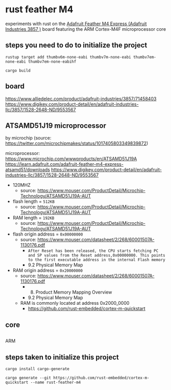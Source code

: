 # rust feather M4

experiments with rust on the [Adafruit Feather M4 Express (Adafruit Industries 3857 
)](https://www.adafruit.com/product/3857
) board featuring the ARM Cortex-M4F microprocessor core


## steps you need to do to initialize the project

```
rustup target add thumbv6m-none-eabi thumbv7m-none-eabi thumbv7em-none-eabi thumbv7em-none-eabihf

cargo build
```

## board

https://www.alliedelec.com/product/adafruit-industries/3857/71458403
https://www.digikey.com/product-detail/en/adafruit-industries-llc/3857/1528-2648-ND/9553567

## ATSAMD51J19 microprocessor

by microchip (source: https://twitter.com/microchipmakes/status/1017405803349839872)

microprocessor: [](https://www.findchips.com/search/ATSAMD51J19)
https://www.microchip.com/wwwproducts/en/ATSAMD51J19A
https://learn.adafruit.com/adafruit-feather-m4-express-atsamd51/downloads
https://www.digikey.com/product-detail/en/adafruit-industries-llc/3857/1528-2648-ND/9553567

- 120MHZ
    - source: https://www.mouser.com/ProductDetail/Microchip-Technology/ATSAMD51J19A-AUT
- flash length = `512KB`
    - source: https://www.mouser.com/ProductDetail/Microchip-Technology/ATSAMD51J19A-AUT
- RAM length =  `192KB`
    - source: https://www.mouser.com/ProductDetail/Microchip-Technology/ATSAMD51J19A-AUT
- flash origin address = `0x00000000`
  - source: https://www.mouser.com/datasheet/2/268/60001507A-1130176.pdf
    - `After Reset has been released, the CPU starts fetching PC and SP values from the Reset address,0x00000000. This points to the first executable address in the internal Flash memory`
    - 9.2 Physical Memory Map
- RAM origin address = `0x20000000`
  - source: https://www.mouser.com/datasheet/2/268/60001507A-1130176.pdf
    - 8. Product Memory Mapping Overview
    - 9.2 Physical Memory Map
  - RAM is commonly located at address 0x2000_0000
    - https://github.com/rust-embedded/cortex-m-quickstart


## core

## 

ARM 



## steps taken to initialize this project

```
cargo install cargo-generate

cargo generate --git https://github.com/rust-embedded/cortex-m-quickstart --name rust-feather-m4
```
